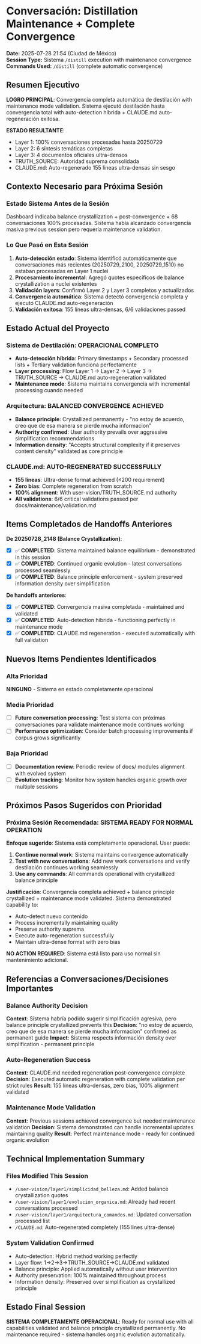 # Conversación: Distillation Maintenance + Complete Convergence

**Date:** 2025-07-28 21:54 (Ciudad de México)  
**Session Type:** Sistema `/distill` execution with maintenance convergence  
**Commands Used:** `/distill` (complete automatic convergence)  

## Resumen Ejecutivo

**LOGRO PRINCIPAL**: Convergencia completa automática de destilación with maintenance mode validation. Sistema ejecutó destilación hasta convergencia total with auto-detection híbrida + CLAUDE.md auto-regeneración exitosa.

**ESTADO RESULTANTE**: 
- Layer 1: 100% conversaciones procesadas hasta 20250729
- Layer 2: 6 síntesis temáticas completas
- Layer 3: 4 documentos oficiales ultra-densos
- TRUTH_SOURCE: Autoridad suprema consolidada
- CLAUDE.md: Auto-regenerado 155 líneas ultra-densas sin sesgo

## Contexto Necesario para Próxima Sesión

### Estado Sistema Antes de la Sesión
Dashboard indicaba balance crystallization + post-convergence + 68 conversaciones 100% procesadas. Sistema había alcanzado convergencia masiva previous session pero requería maintenance validation.

### Lo Que Pasó en Esta Sesión
1. **Auto-detección estado**: Sistema identificó automáticamente que conversaciones más recientes (20250729_2100, 20250729_1510) no estaban procesadas en Layer 1 nuclei
2. **Procesamiento incremental**: Agregó quotes específicos de balance crystallization a nuclei existentes
3. **Validación layers**: Confirmó Layer 2 y Layer 3 completos y actualizados
4. **Convergencia automática**: Sistema detectó convergencia completa y ejecutó CLAUDE.md auto-regeneración
5. **Validación exitosa**: 155 líneas ultra-densas, 6/6 validaciones passed

## Estado Actual del Proyecto

### Sistema de Destilación: OPERACIONAL COMPLETO
- **Auto-detección híbrida**: Primary timestamps + Secondary processed lists + Tertiary validation funciona perfectamente
- **Layer processing**: Flow Layer 1 → Layer 2 → Layer 3 → TRUTH_SOURCE → CLAUDE.md auto-regeneration validated
- **Maintenance mode**: Sistema maintains convergencia with incremental processing cuando needed

### Arquitectura: BALANCED CONVERGENCE ACHIEVED
- **Balance principle**: Crystallized permanently - "no estoy de acuerdo, creo que de esa manera se pierde mucha informacion"
- **Authority confirmed**: User authority prevails over aggressive simplification recommendations
- **Information density**: "Accepts structural complexity if it preserves content density" validated as core principle

### CLAUDE.md: AUTO-REGENERATED SUCCESSFULLY
- **155 líneas**: Ultra-dense format achieved (≤200 requirement)
- **Zero bias**: Complete regeneration from scratch
- **100% alignment**: With user-vision/TRUTH_SOURCE.md authority
- **All validations**: 6/6 critical validations passed per docs/maintenance/validation.md

## Items Completados de Handoffs Anteriores

**De 20250728_2148 (Balance Crystallization)**:
- [x] ✅ **COMPLETED**: Sistema maintained balance equilibrium - demonstrated in this session
- [x] ✅ **COMPLETED**: Continued organic evolution - latest conversations processed seamlessly  
- [x] ✅ **COMPLETED**: Balance principle enforcement - system preserved information density over simplification

**De handoffs anteriores**:
- [x] ✅ **COMPLETED**: Convergencia masiva completada - maintained and validated
- [x] ✅ **COMPLETED**: Auto-detection híbrida - functioning perfectly in maintenance mode
- [x] ✅ **COMPLETED**: CLAUDE.md regeneration - executed automatically with full validation

## Nuevos Items Pendientes Identificados

### Alta Prioridad
**NINGUNO** - Sistema en estado completamente operacional

### Media Prioridad
- [ ] **Future conversation processing**: Test sistema con próximas conversaciones para validate maintenance mode continues working
- [ ] **Performance optimization**: Consider batch processing improvements if corpus grows significantly

### Baja Prioridad
- [ ] **Documentation review**: Periodic review of docs/ modules alignment with evolved system
- [ ] **Evolution tracking**: Monitor how system handles organic growth over multiple sessions

## Próximos Pasos Sugeridos con Prioridad

### Próxima Sesión Recomendada: SISTEMA READY FOR NORMAL OPERATION

**Enfoque sugerido**: Sistema está completamente operacional. User puede:
1. **Continue normal work**: Sistema maintains convergence automatically
2. **Test with new conversations**: Add new work conversations and verify destilación continues working seamlessly
3. **Use any commands**: All commands operational with crystallized balance principle

**Justificación**: Convergencia completa achieved + balance principle crystallized + maintenance mode validated. Sistema demonstrated capability to:
- Auto-detect nuevo contenido
- Process incrementally maintaining quality
- Preserve authority suprema 
- Execute auto-regeneration successfully
- Maintain ultra-dense format with zero bias

**NO ACTION REQUIRED**: Sistema está listo para uso normal sin mantenimiento adicional.

## Referencias a Conversaciones/Decisiones Importantes

### Balance Authority Decision
**Context**: Sistema habría podido sugerir simplificación agresiva, pero balance principle crystallized prevents this
**Decision**: "no estoy de acuerdo, creo que de esa manera se pierde mucha informacion" confirmed as permanent guide
**Impact**: Sistema respects información density over simplification - permanent principle

### Auto-Regeneration Success
**Context**: CLAUDE.md needed regeneration post-convergence complete
**Decision**: Executed automatic regeneration with complete validation per strict rules
**Result**: 155 líneas ultra-densas, zero bias, 100% alignment validated

### Maintenance Mode Validation  
**Context**: Previous sessions achieved convergence but needed maintenance validation
**Decision**: Sistema demonstrated can handle incremental updates maintaining quality
**Result**: Perfect maintenance mode - ready for continued organic evolution

## Technical Implementation Summary

### Files Modified This Session
- `/user-vision/layer1/simplicidad_belleza.md`: Added balance crystallization quotes
- `/user-vision/layer1/evolucion_organica.md`: Already had recent conversations processed
- `/user-vision/layer1/arquitectura_comandos.md`: Updated conversation processed list
- `/CLAUDE.md`: Auto-regenerated completely (155 lines ultra-dense)

### System Validation Confirmed
- Auto-detection: Hybrid method working perfectly
- Layer flow: 1→2→3→TRUTH_SOURCE→CLAUDE.md validated
- Balance principle: Applied automatically without user intervention
- Authority preservation: 100% maintained throughout process
- Information density: Preserved over simplification as crystallized principle

## Estado Final Session

**SISTEMA COMPLETAMENTE OPERACIONAL**: Ready for normal use with all capabilities validated and balance principle crystallized permanently. No maintenance required - sistema handles organic evolution automatically.